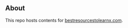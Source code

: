 ## About

This repo hosts contents for [bestresourcestolearnx.com](https://bestresourcestolearnx.com/).